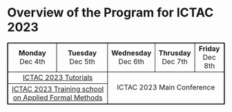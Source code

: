 <html>
<head>
<style>
table, th, td {
  border: 1px solid black;
  border-collapse: collapse;
}
</style>
</head>
<body>

# Overview of the Program for ICTAC 2023

 <table>
  <tr style="text-align: center"> 
    <td><b> Monday </b> <br/> Dec 4th  </td>
    <td><b> Tuesday </b> <br/> Dec 5th  </td>
    <td><b> Wednesday</b> <br/> Dec 6th </td>
    <td><b> Thrusday</b> <br/> Dec 7th </td>
    <td><b> Friday</b> <br/> Dec 8th </td>
  </tr>
  <tr style="text-align: center">
    <td colspan="2" >
      <a href="https://ictac2023.compsust.utec.edu.pe/tutorials/" > ICTAC 2023 Tutorials </a> 
    </td>
    <td colspan="3" rowspan="2" >
      ICTAC 2023 Main Conference 
    </td>
  </tr>
  <tr style="text-align: center">
    <td colspan="2" >
      <a href="https://ictac2023.compsust.utec.edu.pe/school/" > ICTAC 2023 Training school on Applied Formal Methods </a> 
    </td>
  </tr>
</table> 

</body>
</html>
